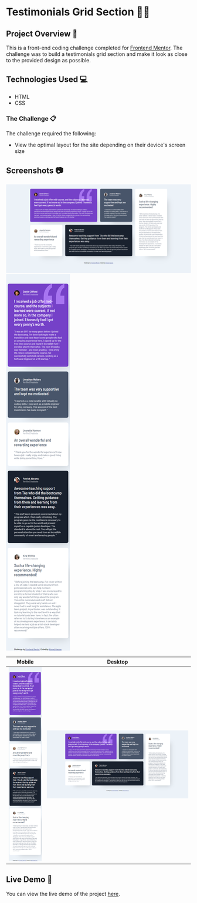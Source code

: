 # Testimonials Grid Section 👨‍💻

## Project Overview 🌟

This is a front-end coding challenge completed for [Frontend Mentor](https://www.frontendmentor.io). The challenge was to build a testimonials grid section and make it look as close to the provided design as possible.

## Technologies Used 💻

- HTML
- CSS

### The Challenge 📋

The challenge required the following:

- View the optimal layout for the site depending on their device's screen size

## Screenshots 📷

![Desktop preview](./screenshort/desktop-preview.png)
![Mobile preview](./screenshort/mobile-preview.png)

| Mobile                                            | Desktop                                            |
| ------------------------------------------------- | -------------------------------------------------- |
| ![](./screenshort/mobile-preview.png)            | ![](./screenshort/desktop-preview.png)              |

## Live Demo 🚀

You can view the live demo of the project [here](https://testimonials-grid-section-009.netlify.app/).